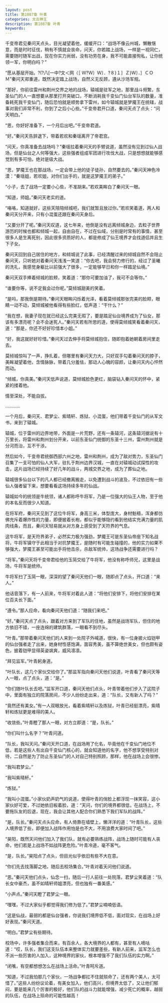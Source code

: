 ```yaml
---
layout: post
title: 第1087章 叶青
categories: 太古神王
description: 第1087章 叶青
keywords:
---
```


千变帝君见秦问天点头，目光凝望着他，缓缓开口：“战场不像云州城，懒散惬意，而是时时征伐，稍有不慎就会丧命，问天，你若踏上战场，一样是一视同仁，需要随时随军出战，现在你实力尚弱，没有功劳在身，我不可能直接徇私，让你统领一军，你明白吗？”

“愿从基层开始。?(?八[一中?文＜网〈［  Ｗ?Ｗ）Ｗ〕．?８}１］Ｚ}Ｗ〕．］ＣＯＭ”秦问天郑重道，既然决定踏上战场，自然义无反顾，遵从沙场军规。

“那好，你前往雷州和荆州交界之地的战场，辕城是驻军之地，那里战斗频繁，东圣仙门的人一直想要从那里打开突破口，不断消耗我千变仙门仙台军队的数量，准备耗死我千变仙门，随后恐怕就是顺势拿下雷州，如今辕城就是梦魇王在统辖，战事对我们非常不利，你到了之后小心些。”千变帝君开口道，秦问天点了点头：“问天明白。”

“恩，你好好准备下，一个月后出吧。”千变帝君道。

“好。”秦问天告辞退下，带着若欢和秦瑶离开了帝君宫。

“问天，你真准备去战场吗？”秦瑶拉着秦问天的手臂说道，虽然没有见到过仙人战场，但是仙台之人何等强大，这些强者组成军团进行攻伐大战，只是想想就能够感觉到有多可怕，绝对是级大战。

“恩，梦魇王也在那战场，一定会带上他的徒子徒孙，自然要去的。”秦问天神色冷漠：“秦瑶姐，若欢姐，对你们出手的，就是这梦魇王的弟子。”

“小子，去了战场一定要小心些，不准胡来。”若欢美眸白了秦问天一眼。

“知道，师姐。”秦问天老实的道。

“咯咯，知道就好，这些天陪陪倾城吧，我们就暂且放过你。”若欢笑着道，两人和秦问天分开来，只有小混蛋还跟在秦问天身后。

“又要分开了呢。”秦问天叹道，这七年来，他倒是没有远离倾城身边，去粒子世界游历的时候也都和倾城一起，自由自在，不过在仙域，分别是时常有的事情，甚至很多人是生离死别，因此很多资质好的人，都是修成了仙王境界才会找道侣并且生下子女。

秦问天回到自己居住的地方，和倾城说了此事，已经清醒过来的倾城自然不会阻止秦问天，只听她对着秦问天浅浅一笑道：“你去吧，我会努力修行的，经过了圣曦的洗礼，我感觉身躯比以前强大了很多，一定能够早日和你一样踏足仙境。”

秦问天双手捧着倾城的脸颊，笑着道：“那你可要加油了，我可不会等你。”

“谁要你等，说不定我会过你呢。”莫倾城甜美的笑着。

“是吗，那我倒是期待。”秦问天眼眸闪烁着光泽，看着莫倾城那张完美的脸颊，眼睛一动不动，莫倾城被他看得有些脸红，低声道：“干什么？”

“我在想，我妻子现在就已经这么完美无瑕了，要是踏足仙台境界成为了仙女，那该有多漂亮呢？会不会迷死人。”秦问天若有所思的道，使得莫倾城笑看着秦问天，道：“那是，你还不好好珍惜本小姐。”

“好，我这就好好珍惜。”秦问天过去伸手将莫倾城抱住，随即抱着她朝着房间里走去。

莫倾城惊叫了一声，挣扎着，但哪里有秦问天力大，只好双手勾着秦问天的脖子，美眸凝望着他，含情脉脉，带着几分羞怯，那动人心魄的容颜，让秦问天内心怦然而动。

“倾城，你真美。”秦问天低声说道，莫倾城脸色更红，脑袋钻入秦问天的怀中，紧紧的搂着他。

情至深处，不能自拔。

…………

一个月后，秦问天、君梦尘、紫晴轩、炼狱、小混蛋，他们带着千变仙门的从军文书，来到了辕城。

辕城，位于雷州的边界地带，外面是一片荒野，还有一条辕河，这条辕河据说有十万里长，将雷州和荆州划分开来，以前东圣仙门统御的东圣十三州，雷州荆州就是分河而治，互不干涉。

然后如今，千变帝君统御西部六州之地，雷州和荆州，成为了敌对势力，东圣仙门召集了一支可怕的仙人大军，驻扎于荆州边界汉城，一直在对辕城动试探性的攻击，这片战场已经持续了好几年的战斗，两城交界之地，成为了葬仙之地。

辕城很多仙台以下的凡人都已经撤离搬走，以免遭到战斗的波及，不过依旧有一些仙人强者留下来，想要看看这场持续多年的仙战。

辕城如今的统领是牛统领，诸人都称呼牛将军，乃是一位强大的仙王人物，至于他的本名反而很少人知道。

在将军府，秦问天见到了这位牛将军，身高三米，体型庞大，身材魁梧，浑身都仿佛充斥着爆炸性的力量，即便披着长袍，都似乎能够隐约看到他结实充满力量的肌肉线条，而且，秦问天轻易就从对方身上感受到了天符界的气息。

这牛将军，是天符界弟子，必然实力极为强劲，梦魇王可是东圣仙帝座下知名战将，牛将军镇守于此相当于对抗梦魇王，是随时有可能生碰撞的，他的实力如果不够强大，梦魇王甚至可能出手将他击杀，杀敌军统帅，这场战争还需要进行吗？

“将军。”秦问天将千变帝君给他的玉简交给了牛将军，他没有称呼师兄，这里是战场，牛将军是统帅。

牛将军扫了玉简一眼，深深的望了秦问天他们一眼，随即点了点头，开口道：“来人。”

他话音落下，有一人前来，牛将军对着此人道：“将他们安排下，将他们安排在某位百夫长下面。”

“遵令。”那人应命，看向秦问天他们道：“随我们来吧。”

“好。”秦问天点了点头，跟着对方来到了军队的住地，虽然是战场军队，但住的地方依旧不错，一座连绵的建筑群落，一眼看不到尽头。

“叶青。”那带着秦问天他们的人来到一处院子外喊道，很快，有一位身披火焰铠甲的仙台强者走了出来，她身材性感饱满，面容秀美，虽不算绝世美女，但也颇有姿色，披着铠甲显得英姿飒爽，威风凛凛。

“拜见监军。”叶青躬身道。

“叶队长，这几个家伙交给你了。”那监军指向秦问天他们说道，叶青看了秦问天等人一眼，点了点头，道：“是。”

“你们随叶队长去吧。”监军开口道，秦问天他们点头，叶青带着他们步入了这院子中，里面有独立的院落房间，不少人纷纷走出来，道：“队长，又有新人了吗？”

“竟然还有美女。”有一人双眼放光，看着紫晴轩以及炼狱，叶青已经挺漂亮，紫晴轩和炼狱更是难得的美人。

“收敛些。”叶青瞪了那人一眼，对方立即道：“是，队长。”

“你们叫什么名字？”叶青问道。

“队长，我叫天问。”秦问天开口道，在战场用了化名，毕竟他在千变仙门地位不低，若是这些人有出自千变仙门核心的，就会知道他的名字，他不想享受特别对待，二自然是为了防止东圣仙门的人对自己特别照顾，那样，他在战场上会很惨。

“我叫君梦尘。”

“我叫紫晴轩。”

“炼狱。”

“我叫小混蛋。”小家伙奶声奶气的说道，使得叶青的俏脸上都浮现一抹笑容，这小家伙好可爱，不过她依旧板着脸，道：“天问，你们的境界都很低，在战场上，不要拖队友的后退，现在，我会让其他人配合你们熟悉下我们军队的战阵。”

“是，队长。”秦问天点头应命，有人倚靠在墙壁上，懒洋洋的道：“叶青队长，这些人境界低了些，即便加入战阵作用怕是也不大，不用浪费大家时间了吧。”

“昊阳，既然天问他们加入了我们队，就有必要熟练战阵，战场上随时可能有人丧命，他们若是上战场不如战阵更危险。”叶青冷道，毫不客气。

“是，队长。”昊阳点了点头，但目光似乎依旧有些不大在意。

“你们先去找落脚之地，随后去校场集合。”叶青对着天问他们说道。

“恩。”秦问天他们点头，仙念一扫，随后一行人前往一处院落，君梦尘笑着道：“队长女中豪杰，虽不如晴轩师姐漂亮，但也独有一番美感。”

“小声点。”秦问天瞪了君梦尘一眼。

“嘿嘿，不过大家似乎都觉得我们修为低了。”君梦尘喃喃低语。

“这是仙战，最弱的都是仙台强者，你说我们境界低不低，面对现实，在战场上好好表现。”秦问天道。

“明白。”君梦尘有些期待。

校场中，许多强者集合而来，有百余人，各大境界的人都有，甚至有人嘀咕道：“哎，队长，我们这支队伍本来整体实力就要差些，有新人前来，监军怎么也不派一些厉害的人加入，这种境界的家伙，根本增强不了我们队伍的实力啊。”

“闭嘴，有空都想想怎么在战场上活命。”叶青呵斥道。

“知道，不过我怕那几个家伙，一场战争都扛不住就殒命了，还有两个美人，太可惜了。”这些人纷纷议论着，有美女加入，他们高兴，但境界太低了，又让他们郁闷，要是能来几个厉害的极好，他们队的战斗力就能增强，减少死亡的概率，越弱的队伍，在战场上殒命的可能性越高！
